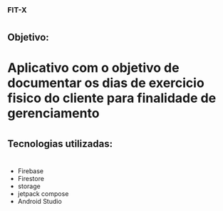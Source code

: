 ### FIT-X
#
## Objetivo:
# Aplicativo com o objetivo de documentar os dias de exercicio fisico do cliente para finalidade de gerenciamento
#
## Tecnologias utilizadas:
#
- Firebase
- Firestore
- storage
- jetpack compose
- Android Studio
